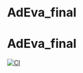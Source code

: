 # AdEva_final

# AdEva_final

[![CI](https://github.com/YourUser/AdEva_final/actions/workflows/ci.yml/badge.svg)](https://github.com/YourUser/AdEva_final/actions)
